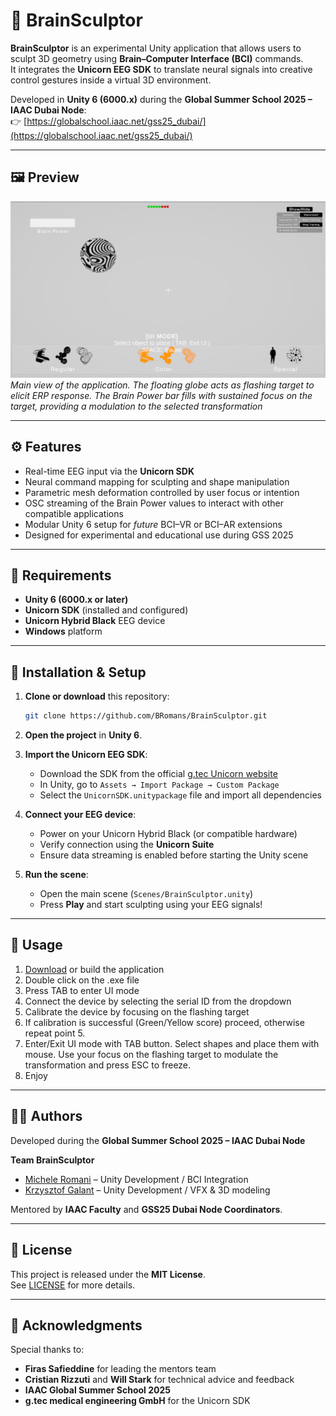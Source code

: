 # 🧠 BrainSculptor

**BrainSculptor** is an experimental Unity application that allows users to sculpt 3D geometry using **Brain–Computer Interface (BCI)** commands.  
It integrates the **Unicorn EEG SDK** to translate neural signals into creative control gestures inside a virtual 3D environment.

Developed in **Unity 6 (6000.x)** during the **Global Summer School 2025 – IAAC Dubai Node**:  
👉 [https://globalschool.iaac.net/gss25_dubai/](https://globalschool.iaac.net/gss25_dubai/)

---

## 🖼️ Preview

![BrainSculptor Preview](docs/preview.png)  
*Main view of the application. The floating globe acts as flashing target to elicit ERP response. The Brain Power bar fills with sustained focus on the target, providing a modulation to the selected transformation*

---

## ⚙️ Features

- Real-time EEG input via the **Unicorn SDK**
- Neural command mapping for sculpting and shape manipulation
- Parametric mesh deformation controlled by user focus or intention
- OSC streaming of the Brain Power values to interact with other compatible applications
- Modular Unity 6 setup for *future* BCI–VR or BCI–AR extensions 
- Designed for experimental and educational use during GSS 2025

---

## 🧩 Requirements

- **Unity 6 (6000.x or later)**  
- **Unicorn SDK** (installed and configured)  
- **Unicorn Hybrid Black** EEG device  
- **Windows** platform  

---

## 🚀 Installation & Setup

1. **Clone or download** this repository:
   ```bash
   git clone https://github.com/BRomans/BrainSculptor.git
   ```

2. **Open the project** in **Unity 6**.

3. **Import the Unicorn EEG SDK**:
   - Download the SDK from the official [g.tec Unicorn website](https://www.unicorn-bi.com/)
   - In Unity, go to `Assets → Import Package → Custom Package`
   - Select the `UnicornSDK.unitypackage` file and import all dependencies

4. **Connect your EEG device**:
   - Power on your Unicorn Hybrid Black (or compatible hardware)
   - Verify connection using the **Unicorn Suite**
   - Ensure data streaming is enabled before starting the Unity scene

5. **Run the scene**:
   - Open the main scene (`Scenes/BrainSculptor.unity`)
   - Press **Play** and start sculpting using your EEG signals!

---

## 🧠 Usage

1. [Download](https://github.com/BRomans/GSS_BrainSculptor/releases) or build the application
2. Double click on the .exe file
3. Press TAB to enter UI mode
4. Connect the device by selecting the serial ID from the dropdown
5. Calibrate the device by focusing on the flashing target
6. If calibration is successful (Green/Yellow score) proceed, otherwise repeat point 5.
7. Enter/Exit UI mode with TAB button. Select shapes and place them with mouse. Use your focus on the flashing target to modulate the transformation and press ESC to freeze.
8. Enjoy

---

## 🧑‍💻 Authors

Developed during the **Global Summer School 2025 – IAAC Dubai Node**

**Team BrainSculptor**  
- [Michele Romani](https://bromans.github.io) – Unity Development / BCI Integration  
- [Krzysztof Galant](https://krzgalant.wixsite.com/my-site) – Unity Development / VFX & 3D modeling  

Mentored by **IAAC Faculty** and **GSS25 Dubai Node Coordinators**.

---

## 📄 License

This project is released under the **MIT License**.  
See [LICENSE](LICENSE) for more details.

---

## 🙌 Acknowledgments

Special thanks to:
- **Firas Safieddine** for leading the mentors team
- **Cristian Rizzuti** and **Will Stark** for technical advice and feedback
- **IAAC Global Summer School 2025**
- **g.tec medical engineering GmbH** for the Unicorn SDK

